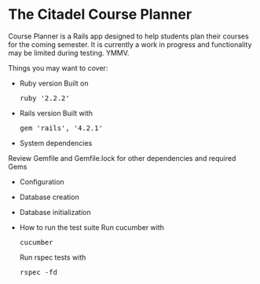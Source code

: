 The Citadel Course Planner
===

Course Planner is a Rails app designed to help students plan their courses
for the coming semester. It is currently a work in progress and functionality
may be limited during testing. YMMV.

Things you may want to cover:

* Ruby version
Built on <pre>ruby '2.2.2'</pre>

* Rails version
Built with <pre>gem 'rails',  '4.2.1'</pre>

* System dependencies

Review Gemfile and Gemfile.lock for other dependencies and required Gems

* Configuration

* Database creation

* Database initialization

* How to run the test suite
  Run cucumber with <pre>cucumber</pre>
  Run rspec tests with <pre>rspec -fd</pre>
